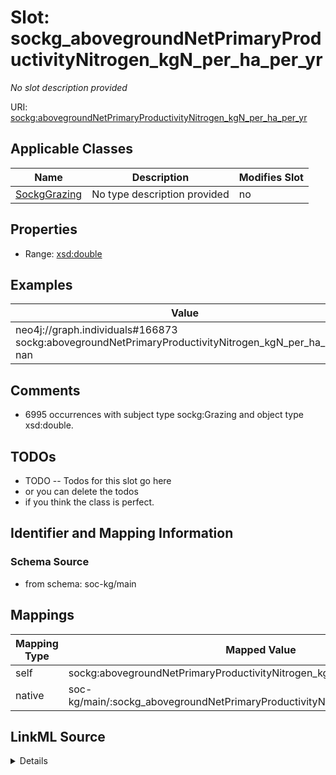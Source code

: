

# Slot: sockg_abovegroundNetPrimaryProductivityNitrogen_kgN_per_ha_per_yr


_No slot description provided_





URI: [sockg:abovegroundNetPrimaryProductivityNitrogen_kgN_per_ha_per_yr](http://www.semanticweb.org/sockg/ontologies/2024/0/soil-carbon-ontology/abovegroundNetPrimaryProductivityNitrogen_kgN_per_ha_per_yr)



<!-- no inheritance hierarchy -->





## Applicable Classes

| Name | Description | Modifies Slot |
| --- | --- | --- |
| [SockgGrazing](../classes/SockgGrazing.md) | No type description provided |  no  |







## Properties

* Range: [xsd:double](http://www.w3.org/2001/XMLSchema#double)






## Examples

| Value |
| --- |
| neo4j://graph.individuals#166873 sockg:abovegroundNetPrimaryProductivityNitrogen_kgN_per_ha_per_yr nan |

## Comments

* 6995 occurrences with subject type sockg:Grazing and object type xsd:double.

## TODOs

* TODO -- Todos for this slot go here
* or you can delete the todos
* if you think the class is perfect.

## Identifier and Mapping Information







### Schema Source


* from schema: soc-kg/main




## Mappings

| Mapping Type | Mapped Value |
| ---  | ---  |
| self | sockg:abovegroundNetPrimaryProductivityNitrogen_kgN_per_ha_per_yr |
| native | soc-kg/main/:sockg_abovegroundNetPrimaryProductivityNitrogen_kgN_per_ha_per_yr |




## LinkML Source

<details>
```yaml
name: sockg_abovegroundNetPrimaryProductivityNitrogen_kgN_per_ha_per_yr
description: No slot description provided
todos:
- TODO -- Todos for this slot go here
- or you can delete the todos
- if you think the class is perfect.
comments:
- 6995 occurrences with subject type sockg:Grazing and object type xsd:double.
examples:
- value: neo4j://graph.individuals#166873 sockg:abovegroundNetPrimaryProductivityNitrogen_kgN_per_ha_per_yr
    nan
from_schema: soc-kg/main
rank: 1000
slot_uri: sockg:abovegroundNetPrimaryProductivityNitrogen_kgN_per_ha_per_yr
alias: sockg_abovegroundNetPrimaryProductivityNitrogen_kgN_per_ha_per_yr
domain_of:
- sockg_Grazing
range: double

```
</details>